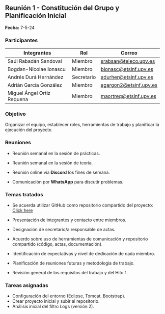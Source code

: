 ## Reunión 1 - Constitución del Grupo y Planificación Inicial

**Fecha:** 7-5-24

### Participantes

| Integrantes                | Rol        | Correo                                                  |
| -------------------------- | ---------- | ------------------------------------------------------- |
| Saúl Rabadán Sandoval      | Miembro    | [srabsan@teleco.upv.es](mailto:srabsan@teleco.upv.es)   |
| Bogdan-Nicolae Ionascu     | Miembro    | [bionasc@etsinf.upv.es](mailto:bionasc@etsinf.upv.es)   |
| Andrés Durá Hernández      | Secretario | [adurher@etsinf.upv.es](mailto:adurher@etsinf.upv.es)   |
| Adrián García González     | Miembro    | [agargon2@etsinf.upv.es](mailto:agargon2@etsinf.upv.es) |
| Miguel Ángel Ortiz Requena | Miembro    | [maortreq@etsinf.upv.es](mailto:maortreq@etsinf.upv.es) |

### Objetivo

Organizar el equipo, establecer roles, herramientas de trabajo y planificar la ejecución del proyecto.

### Reuniones

* Reunión semanal en la sesión de prácticas.

* Reunión semanal en la sesión de teoría.

* Reunión online vía **Discord** los fines de semana.

* Comunicación por **WhatsApp** para discutir problemas.

### Temas tratados

* Se acuerda utilizar GitHub como repositorio compartido del proyecto: [Click here](https://github.com/rUmaXHD/DEW-G5)

* Presentación de integrantes y contacto entre miembros.

* Designación de secretario/a responsable de actas.

* Acuerdo sobre uso de herramientas de comunicación y repositorio compartido (código, actas, documentación).

* Identificación de expectativas y nivel de dedicación de cada miembro.

* Planificación de reuniones futuras y metodología de trabajo.

* Revisión general de los requisitos del trabajo y del Hito 1.

### Tareas asignadas

* Configuración del entorno (Eclipse, Tomcat, Bootstrap).
* Crear proyecto inicial y subir al repositorio.
* Análisis inicial del filtro Logs (versión 2).
